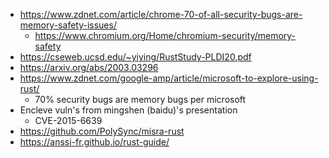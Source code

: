 - https://www.zdnet.com/article/chrome-70-of-all-security-bugs-are-memory-safety-issues/
  - https://www.chromium.org/Home/chromium-security/memory-safety
- https://cseweb.ucsd.edu/~yiying/RustStudy-PLDI20.pdf
- https://arxiv.org/abs/2003.03296
- https://www.zdnet.com/google-amp/article/microsoft-to-explore-using-rust/
  - 70% security bugs are memory bugs per microsoft
- Encleve vuln's from mingshen (baidu)'s presentation
  - CVE-2015-6639
- https://github.com/PolySync/misra-rust
- https://anssi-fr.github.io/rust-guide/
